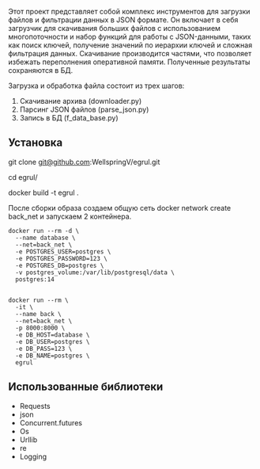 Этот проект представляет собой комплекс инструментов для загрузки файлов и фильтрации данных в JSON формате.
Он включает в себя загрузчик для скачивания больших файлов с использованием многопоточности и набор функций для работы с JSON-данными, таких как поиск ключей, получение значений по иерархии ключей и сложная фильтрация данных.
Скачивание производится частями, что позволяет избежать переполнения оперативной памяти.
Полученные результаты сохраняются в БД.

Загрузка и обработка файла состоит из трех шагов:
  1. Скачивание архива (downloader.py)
  2. Парсинг JSON файлов (parse_json.py)
  3. Запись в БД (f_data_base.py)

## Установка 
git clone git@github.com:WellspringV/egrul.git

cd egrul/

docker build -t egrul .

После сборки образа создаем общую сеть docker network create back_net
и запускаем 2 контейнера.
```shell
docker run --rm -d \
  --name database \
  --net=back_net \
  -e POSTGRES_USER=postgres \
  -e POSTGRES_PASSWORD=123 \
  -e POSTGRES_DB=postgres \
  -v postgres_volume:/var/lib/postgresql/data \
  postgres:14


docker run --rm \
  -it \
  --name back \
  --net=back_net \
  -p 8000:8000 \
  -e DB_HOST=database \
  -e DB_USER=postgres \
  -e DB_PASS=123 \
  -e DB_NAME=postgres \
  egrul
```


## Использованные библиотеки
- Requests
- json
- Concurrent.futures
- Os
- Urllib
- re
- Logging
